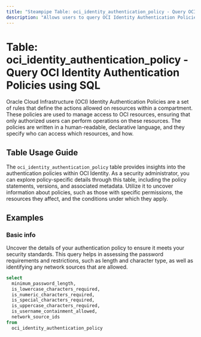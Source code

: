 ```yaml
---
title: "Steampipe Table: oci_identity_authentication_policy - Query OCI Identity Authentication Policies using SQL"
description: "Allows users to query OCI Identity Authentication Policies."
---
```


# Table: oci_identity_authentication_policy - Query OCI Identity Authentication Policies using SQL

Oracle Cloud Infrastructure (OCI) Identity Authentication Policies are a set of rules that define the actions allowed on resources within a compartment. These policies are used to manage access to OCI resources, ensuring that only authorized users can perform operations on these resources. The policies are written in a human-readable, declarative language, and they specify who can access which resources, and how.

## Table Usage Guide

The `oci_identity_authentication_policy` table provides insights into the authentication policies within OCI Identity. As a security administrator, you can explore policy-specific details through this table, including the policy statements, versions, and associated metadata. Utilize it to uncover information about policies, such as those with specific permissions, the resources they affect, and the conditions under which they apply.

## Examples

### Basic info
Uncover the details of your authentication policy to ensure it meets your security standards. This query helps in assessing the password requirements and restrictions, such as length and character type, as well as identifying any network sources that are allowed.

```sql
select
  minimum_password_length,
  is_lowercase_characters_required,
  is_numeric_characters_required,
  is_special_characters_required,
  is_uppercase_characters_required,
  is_username_containment_allowed,
  network_source_ids
from
  oci_identity_authentication_policy
```